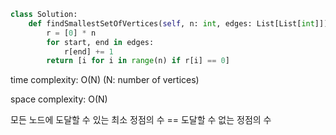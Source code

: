 ```python
class Solution:
    def findSmallestSetOfVertices(self, n: int, edges: List[List[int]]) -> List[int]:
        r = [0] * n
        for start, end in edges:
            r[end] += 1
        return [i for i in range(n) if r[i] == 0]
```

time complexity: O(N) (N: number of vertices)

space complexity: O(N)

모든 노드에 도달할 수 있는 최소 정점의 수 == 도달할 수 없는 정점의 수